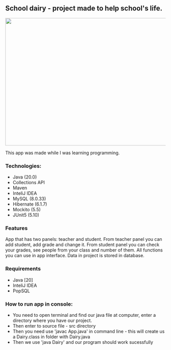 ## School dairy - project made to help school's life. 

<img src="https://github.com/Furmi37/Dairy/assets/147946906/127bd85e-e280-466f-9f41-775e7715287c" width="600" height="400" />

This app was made while I was learning programming.

### Technologies:
- Java (20.0)
- Collections API
- Maven 
- InteliJ IDEA
- MySQL (8.0.33)
- Hibernate (6.1.7)
- Mockito (5.5)
- JUnit5 (5.10)
  
### Features
App that has two panels: teacher and student. From teacher panel you can add student, add grade and change it. From student panel you can check your grades, see people from your class and number of them. All functions you can use in app interface. Data in project is stored in database. 

### Requirements
- Java [20]
- InteliJ IDEA
- PopSQL

### How to run app in console:

- You need to open terminal and find our java file at computer, enter a directory where you have our project.
- Then enter to source file - src directory
- Then you need use 'javac App.java' in command line - this will create us a Dairy.class in folder with Dairy.java
- Then we use 'java Dairy' and our program should work sucessfully


